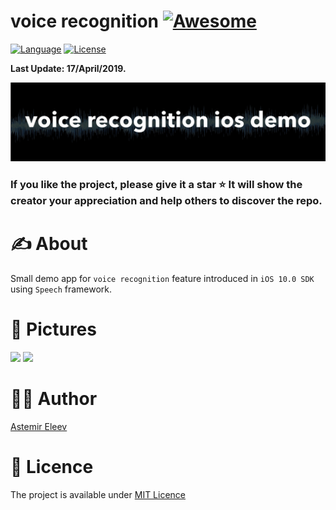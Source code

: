 # voice recognition [![Awesome](https://cdn.rawgit.com/sindresorhus/awesome/d7305f38d29fed78fa85652e3a63e154dd8e8829/media/badge.svg)](https://github.com/sindresorhus/awesome)

[![Language](https://img.shields.io/badge/language-Swift_5.0-orange.svg)]()
[![License](https://img.shields.io/badge/license-MIT-blue.svg)]()

**Last Update: 17/April/2019.**

![](logo-voicedemo.png)

### If you like the project, please give it a star ⭐ It will show the creator your appreciation and help others to discover the repo.

# ✍️ About 

Small demo app for `voice recognition` feature introduced in `iOS 10.0 SDK` using `Speech` framework. 

# 🌅 Pictures

<img src="https://cloud.githubusercontent.com/assets/5098753/18479850/93f4499e-79e7-11e6-8601-aacae721396b.jpg" width="300">

<img src="https://cloud.githubusercontent.com/assets/5098753/18479849/93f34152-79e7-11e6-8e4f-f960119a3a90.jpg" width="300">


# 👨‍💻 Author 
[Astemir Eleev](https://github.com/jVirus)

# 🔖 Licence
The project is available under [MIT Licence](https://github.com/Graveward/voice_recognition_demo-ios/blob/master/LICENSE)
